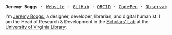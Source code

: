 <p><pre><strong>Jeremy Boggs</strong> · <a href="https://jeremyboggs.net">Website</a> · <a href="https://github.com/jeremyboggs">GitHub</a> · <a href="https://orcid.org/0000-0003-1550-3471">ORCID</a> · <a href="https://codepen.io/jeremyboggs">CodePen</a> · <a href="https://observablehq.com/user/@jerm">Observable</a> · <a href="https://www.instagram.com/jeremykboggs/">Instagram</a></pre></p>

I'm [Jeremy Boggs](https://jeremyboggs.net), a designer, developer, librarian, and digital humanist. I am the Head of Research & Development in the [Scholars' Lab](https://scholarslab.lib.virginia.edu) at the [University of Virginia Library](https://library.virginia.edu).
